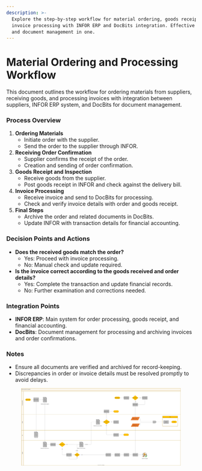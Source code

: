 ```yaml
---
description: >-
  Explore the step-by-step workflow for material ordering, goods receipt, and
  invoice processing with INFOR ERP and DocBits integration. Effective supplier
  and document management in one.
---
```


# Material Ordering and Processing Workflow

This document outlines the workflow for ordering materials from suppliers, receiving goods, and processing invoices with integration between suppliers, INFOR ERP system, and DocBits for document management.

### Process Overview

1. **Ordering Materials**
   * Initiate order with the supplier.
   * Send the order to the supplier through INFOR.
2. **Receiving Order Confirmation**
   * Supplier confirms the receipt of the order.
   * Creation and sending of order confirmation.
3. **Goods Receipt and Inspection**
   * Receive goods from the supplier.
   * Post goods receipt in INFOR and check against the delivery bill.
4. **Invoice Processing**
   * Receive invoice and send to DocBits for processing.
   * Check and verify invoice details with order and goods receipt.
5. **Final Steps**
   * Archive the order and related documents in DocBits.
   * Update INFOR with transaction details for financial accounting.

### Decision Points and Actions

* **Does the received goods match the order?**
  * Yes: Proceed with invoice processing.
  * No: Manual check and update required.
* **Is the invoice correct according to the goods received and order details?**
  * Yes: Complete the transaction and update financial records.
  * No: Further examination and corrections needed.

### Integration Points

* **INFOR ERP**: Main system for order processing, goods receipt, and financial accounting.
* **DocBits**: Document management for processing and archiving invoices and order confirmations.

### Notes

* Ensure all documents are verified and archived for record-keeping.
* Discrepancies in order or invoice details must be resolved promptly to avoid delays.

<figure><img src="../../.gitbook/assets/embed.svg" alt=""><figcaption></figcaption></figure>

